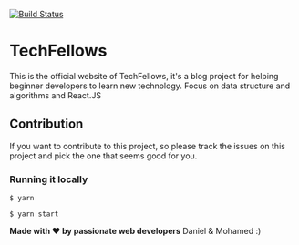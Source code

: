 [![Build Status](https://travis-ci.org/techfellows/website.svg?branch=main)](https://travis-ci.org/techfellows/website)

# TechFellows

This is the official website of TechFellows, it's a blog project for helping beginner developers to learn new technology. Focus on data structure and algorithms and React.JS

## Contribution

If you want to contribute to this project, so please track the issues on this project and pick the one that seems good for you.

### Running it locally

```
$ yarn

$ yarn start
```

**Made with ♥️ by passionate web developers** Daniel & Mohamed :)
